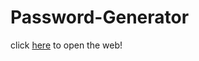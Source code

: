 # Password-Generator

click [here](https://jonathan0823.github.io/Password-Generator/) to open the web!